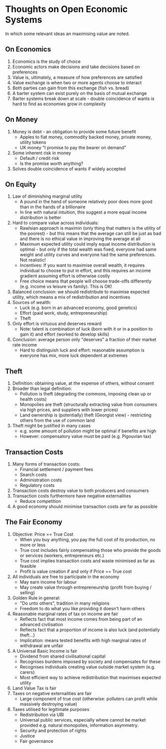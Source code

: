 # Thoughts on Open Economic Systems

In which some relevant ideas an maximising value are noted.

## On Economics

1. Economics is the study of choice
1. Economic actors make decisions and take decisions based on preferences
1. Value is, ultimately, a measure of how preferences are satisfied
1. Value exchange is when two or more agents choose to interact
1. Both parties can gain from this exchange (fish vs. bread)
1. A barter system can exist purely on the basis of mutual exchange
1. Barter systems break down at scale - double coincidence of wants is hard to find as economies grow in complexity

## On Money

1. Money is debt - an obligation to provide some future benefit
	- Apples to fiat money, commodity backed money, private money, utility tokens
	- UK money "I promise to pay the bearer on demand"
1. Some inherent risk in money
	- Default / credit risk
	- Is the promise worth anything?
1. Solves double coincidence of wants if widely accepted

## On Equity

1. Law of diminishing marginal utility 
	- A pound in the hand of someone relatively poor does more good than in the hands of a billionaire
	- In line with natural intuition, this suggest a more equal income distribution is better
1. Hard to compare value across individuals:
	- Rawlsian approach is maximin (only thing that matters is the utility of the poorest) - but this means that the average can still be just as bad and there is no ethical value in improving the average at all
	- Maximum expected utility could imply equal income distribution is optimal - but only if the total wealth was fixed, everyone had same weight and utility curves and everyone had the same preferences. Not realistic!
	- Incentives: If you want to maximise overall wealth, it requires individual to choose to put in effort, and this requires an income gradient assuming effort is otherwise costly
	- Free choice means that people will choose trade-offs differently (e.g. income vs leisure vs family). This is OK!
1. Balanced conclusion: we should redistribute to maximise expected utility, which means a mix of redistribution and incentives
1. Sources of wealth:
	- Luck (e.g. born in an advanced economy, good genetics)
	- Effort (paid work, study, entrepreneurship)
	- Theft
1. Only effort is virtuous and deserves reward
	- Note: talent is combination of luck (born with it or in a position to gain it) and effort (worked to develop skills)
1. Conclusion: average person only "deserves" a fraction of their market rate income
	- Hard to distinguish luck and effort: reasonable assumption is everyone has mix, more luck dependent at extremes

## Theft

1. Definition: obtaining value, at the expense of others, without consent
2. Broader than legal definition:
	- Pollution is theft (degrading the commons, imposing clean up or health costs)
	- Monopolies are theft (structurally extracting value from consumers via high prices, and suppliers with lower prices)
	- Land ownership is (potentially) theft (Georgist view) - restricting others from the use of common land
3. Theft might be justified in many cases
	- e.g. some amount of pollution might be optimal if benefits are high
	- However: compensatory value must be paid (e.g. Pigouvian tax)
	
## Transaction Costs

1. Many forms of transaction costs:
	- Financial settlement / payment fees
	- Search costs
	- Administration costs
	- Regulatory costs
1. Transaction costs destroy value to both producers and consumers
1. Transaction costs furthermore have negative externalities
	- Reduce competition
1. A good economy should minimise transaction costs are far as possible

## The Fair Economy

1. Objective: Price == True Cost
	- When you buy anything, you pay the full cost of its production, no more or less
	- True cost includes fairly compensating those who provide the goods or services (workers, entrepreneurs etc.)
	- True cost implies transaction costs and waste minimised as far as feasible
	- Profit is value creation if and only if Price == True cost
1. All individuals are free to participate in the economy
	- May earn income for labour
	- May create value through entrepreneurship (profit from buying / selling)
1. Golden Rule in general:
	- "Do unto others", tradition in many religions
	- Freedom to do what you like providing it doesn't harm others
1. Reasonable marginal rates of tax on income are fair
	- Reflects fact that most income comes from being part of an advanced civilisation
	- Reflects fact that a proportion of income is also luck (and potentially theft...)
	- Implication: means tested benefits with high marginal rates of withdrawal are unfair
1. A Universal Basic Income is fair
	- Dividend from shared civilisational capital
	- Recognises burdens imposed by society and compensates for these
	- Recognises individuals creating value outside market system (e.g. carers)
	- Most efficient way to achieve redistribution that maximises expected utility
1. Land Value Tax is fair
1. Taxes on negative externalities are fair
	- Large component of true cost (otherwise: polluters can profit while massively destroying value)
1. Taxes utilised for legitimate purposes
	- Redistribution via UBI
	- Universal public services, especially where cannot be market provided e.g. natural monopolies, information asymmetry.
	- Security and protection of rights
	- Justice
	- Fair governance


